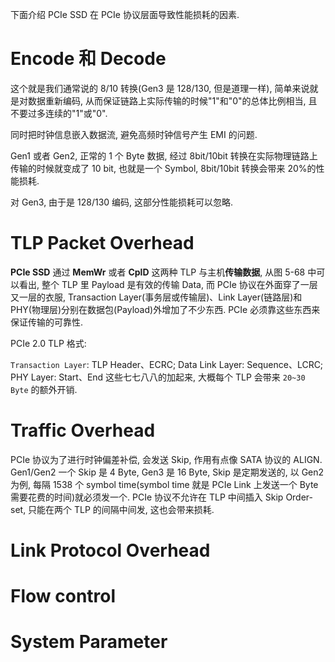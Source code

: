 
下面介绍 PCIe SSD 在 PCIe 协议层面导致性能损耗的因素.

# Encode 和 Decode

这个就是我们通常说的 8/10 转换(Gen3 是 128/130, 但是道理一样), 简单来说就是对数据重新编码, 从而保证链路上实际传输的时候"1"和"0"的总体比例相当, 且不要过多连续的"1"或"0".

同时把时钟信息嵌入数据流, 避免高频时钟信号产生 EMI 的问题.

Gen1 或者 Gen2, 正常的 1 个 Byte 数据, 经过 8bit/10bit 转换在实际物理链路上传输的时候就变成了 10 bit, 也就是一个 Symbol, 8bit/10bit 转换会带来 20%的性能损耗.

对 Gen3, 由于是 128/130 编码, 这部分性能损耗可以忽略.

# TLP Packet Overhead

**PCIe SSD** 通过 **MemWr** 或者 **CplD** 这两种 TLP 与主机**传输数据**, 从图 5-68 中可以看出, 整个 TLP 里 Payload 是有效的传输 Data, 而 PCIe 协议在外面穿了一层又一层的衣服, Transaction Layer(事务层或传输层)、Link Layer(链路层)和 PHY(物理层)分别在数据包(Payload)外增加了不少东西. PCIe 必须靠这些东西来保证传输的可靠性.

PCIe 2.0 TLP 格式:



`Transaction Layer`: TLP Header、ECRC; Data Link Layer: Sequence、LCRC; PHY Layer: Start、End 这些七七八八的加起来, 大概每个 TLP 会带来 `20~30 Byte` 的额外开销.

# Traffic Overhead

PCIe 协议为了进行时钟偏差补偿, 会发送 Skip, 作用有点像 SATA 协议的 ALIGN. Gen1/Gen2 一个 Skip 是 4 Byte, Gen3 是 16 Byte, Skip 是定期发送的, 以 Gen2 为例, 每隔 1538 个 symbol time(symbol time 就是 PCIe Link 上发送一个 Byte 需要花费的时间)就必须发一个. PCIe 协议不允许在 TLP 中间插入 Skip Order-set, 只能在两个 TLP 的间隔中间发, 这也会带来损耗.

# Link Protocol Overhead



# Flow control



# System Parameter


